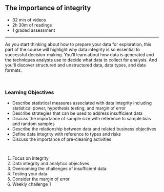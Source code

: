 ## The importance of integrity

- 32 min of videos
- 2h 30m of readings
- 1 graded assessment

<hr>

As you start thinking about how to prepare your data for exploration, this part of the course will highlight why data integrity is so essential to successful decision-making. You’ll learn about how data is generated and the techniques analysts use to decide what data to collect for analysis. And you'll discover structured and unstructured data, data types, and data formats.

<br>

### Learning Objectives

- Describe statistical measures associated with data integrity including statistical power, hypothesis testing, and margin of error
- Describe strategies that can be used to address insufficient data
- Discuss the importance of sample size with reference to sample bias and random samples
- Describe the relationship between data and related business objectives
- Define data integrity with reference to types and risks
- Discuss the importance of pre-cleaning activities

<br>

1. Focus on integrity
2. Data integrity and analytics objectives
3. Overcoming the challenges of insufficient data
4. Testing your data
5. Consider the margin of error
6. Weekly challenge 1
